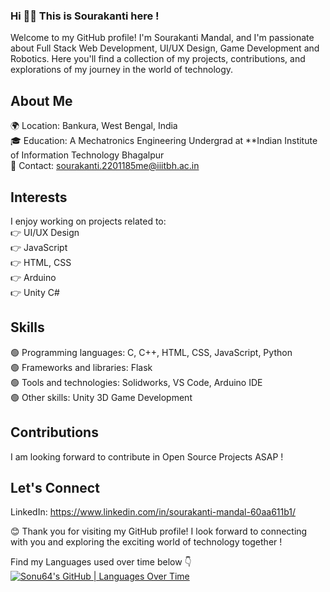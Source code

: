 ### Hi 👋👋  This is Sourakanti here !
Welcome to my GitHub profile! I'm Sourakanti Mandal, and I'm passionate about Full Stack Web Development, UI/UX Design, Game Development and Robotics. Here you'll find a collection of my projects, contributions, and explorations of my journey in the world of technology.

## About Me
🌍 Location: Bankura, West Bengal, India  
🎓 Education: A  Mechatronics Engineering Undergrad at **Indian Institute of Information Technology Bhagalpur  
📧 Contact: sourakanti.2201185me@iiitbh.ac.in  

## Interests  
I enjoy working on projects related to:  
👉 UI/UX Design  
👉 JavaScript  
👉 HTML, CSS  
👉 Arduino  
👉 Unity C#  

## Skills
🟢 Programming languages: C, C++, HTML, CSS, JavaScript, Python   
🟢 Frameworks and libraries: Flask   
🟢 Tools and technologies: Solidworks, VS Code, Arduino IDE      
🟢 Other skills: Unity 3D Game Development 


## Contributions
I am looking forward to contribute in Open Source Projects ASAP !   

## Let's Connect
LinkedIn: https://www.linkedin.com/in/sourakanti-mandal-60aa611b1/   



😊 Thank you for visiting my GitHub profile! I look forward to connecting with you and exploring the exciting world of technology together !   



Find my Languages used over time below 👇   
[![Sonu64's GitHub | Languages Over Time](https://stats.quine.sh/Sonu64/languages-over-time?theme=dark)](https://quine.sh)
